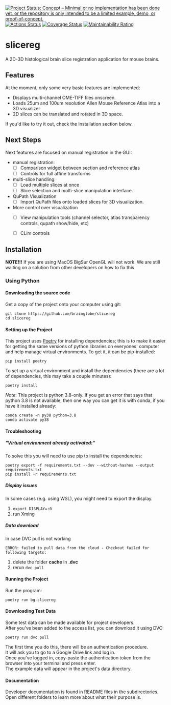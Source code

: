 [![Project Status: Concept – Minimal or no implementation has been done yet, or the repository is only intended to be a limited example, demo, or proof-of-concept.](https://www.repostatus.org/badges/latest/concept.svg)](https://www.repostatus.org/#concept)
[![Actions Status](https://github.com/brainglobe/slicereg/workflows/tests/badge.svg)](https://github.com/brainglobe/slicereg/actions)
[![Coverage Status](https://coveralls.io/repos/github/brainglobe/slicereg/badge.svg?branch=main)](https://coveralls.io/github/brainglobe/slicereg?branch=main)
[![Maintainability Rating](https://sonarcloud.io/api/project_badges/measure?project=brainglobe_slicereg&metric=sqale_rating)](https://sonarcloud.io/dashboard?id=brainglobe_slicereg)

# slicereg
A 2D-3D histological brain slice registration application for mouse brains.

## Features

At the moment, only some very basic features are implemented:
  - Displays multi-channel OME-TIFF files onscreen.
  - Loads 25um and 100um resolution Allen Mouse Reference Atlas into a 3D visualizer
  - 2D slices can be translated and rotated in 3D space.

If you'd like to try it out, check the Installation section below.

## Next Steps

Next features are focused on manual registration in the GUI:
  - manual registration:
    - [ ] Comparison widget between section and reference atlas
    - [ ] Controls for full affine transforms
  - multi-slice handling:
    - [ ] Load multiple slices at once
    - [ ] Slice selection and multi-slice manipulation interface.
  - QuPath Visualization
    - [ ] Import QuPath files onto loaded slices for 3D visualization.
  - More control over visualization
    - [ ] View manipulation tools (channel selector, atlas transparency controls, qupath show/hide, etc)
    - [ ] CLim controls
   

  
## Installation

**NOTE!!!**
If you are using MacOS BigSur OpenGL will not work. We are still waiting on a solution from other developers on how to fix this

### Using Python

#### Downloading the source code

Get a copy of the project onto your computer using git:

```
git clone https://github.com/brainglobe/slicereg
cd slicereg
```


#### Setting up the Project


This project uses [Poetry](https://python-poetry.org/) for installing dependencies; this is to make it easier for getting
the same versions of python libraries on everyones' computer and help manage virtual environments.  To get it, it can be pip-installed:

```
pip install poetry
``` 


To set up a virtual environment and install the dependencies (there are a lot of dependencies, this may take a couple minutes):

```
poetry install
```


*Note*: This project is python 3.8-only.  If you get an error that says that python 3.8 is not available, then one way you can get it is with conda, if you have it installed already:

```
conda create -n py38 python=3.8
conda activate py38
```

#### Troubleshooting
##### "Virtual environment already activated:"
To solve this you will need to use pip to install the dependencies:
```
poetry export -f requirements.txt --dev --without-hashes --output requirements.txt
pip install -r requirements.txt
```
##### Display issues
In some cases (e.g. using WSL), you might need to export the display.

  1. `export DISPLAY=:0`
  2. run Xming

##### Data download
In case DVC pull is not working
```
ERROR: failed to pull data from the cloud - Checkout failed for following targets:
```
  1. delete the folder **cache** in **.dvc**
  2. rerun `dvc pull`

#### Running the Project

Run the program:

```
poetry run bg-slicereg
```

#### Downloading Test Data

Some test data can be made available for project developers.  
After you've been added to the access list, you can download it using DVC:

```
poetry run dvc pull
``` 

The first time you do this, there will be an authentication procedure.  
It will ask you to go to a Google Drive link and log in.  
Once you've logged in, copy-paste the authentication token from the browser into your terminal and press enter.  
The example data will appear in the project's data directory.

#### Documentation

Developer documentation is found in README files in the subdirectories.  
Open different folders to learn more about what their purpose is.


